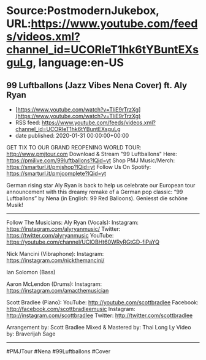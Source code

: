 # Source:PostmodernJukebox, URL:https://www.youtube.com/feeds/videos.xml?channel_id=UCORIeT1hk6tYBuntEXsguLg, language:en-US

## 99 Luftballons (Jazz Vibes Nena Cover) ft. Aly Ryan
 - [https://www.youtube.com/watch?v=TliE9rTrzXg](https://www.youtube.com/watch?v=TliE9rTrzXg)
 - RSS feed: https://www.youtube.com/feeds/videos.xml?channel_id=UCORIeT1hk6tYBuntEXsguLg
 - date published: 2020-01-31 00:00:00+00:00

GET TIX TO OUR GRAND REOPENING WORLD TOUR: http://www.pmjtour.com
Download & Stream "99 Luftballons" Here: https://pmjlive.com/99luftballons?IQid=yt
Shop PMJ Music/Merch:  https://smarturl.it/pmjshop?IQid=yt
Follow Us On Spotify: https://smarturl.it/pmjcomplete?IQid=yt

German rising star Aly Ryan is back to help us celebrate our European tour announcement with this dreamy remake of a German pop classic: “99 Luftballons” by Nena (in English: 99 Red Balloons).  Geniesst die schöne Musik!

____________________________________________

Follow The Musicians: 
Aly Ryan (Vocals):
Instagram: https://instagram.com/alyryanmusic/
Twitter: https://twitter.com/alyryanmusic
YouTube: https://youtube.com/channel/UClOBHt60WRyRGtGD-fiPaYQ

Nick Mancini (Vibraphone):
Instagram: https://instagram.com/nickthemancini/

Ian Solomon (Bass)

Aaron McLendon (Drums):
Instagram: https://instagram.com/amacthemusician

Scott Bradlee (Piano):
YouTube: http://youtube.com/scottbradlee
Facebook: http://facebook.com/scottbradleemusic
Instagram: http://instagram.com/scottbradlee
Twitter: http://twitter.com/scottbradlee

Arrangement by: Scott Bradlee
Mixed & Mastered by: Thai Long Ly
Video by: Braverijah Sage
____________________________________________
#PMJTour #Nena #99Luftballons #Cover

